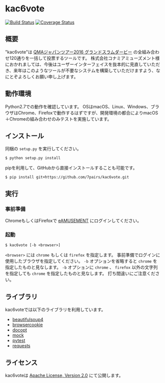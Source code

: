 # kac6vote

[![Build Status](https://travis-ci.org/7pairs/kac6vote.svg?branch=master)](https://travis-ci.org/7pairs/kac6vote)
[![Coverage Status](https://coveralls.io/repos/github/7pairs/kac6vote/badge.svg?branch=master)](https://coveralls.io/github/7pairs/kac6vote?branch=master)

## 概要

"kac6vote"は [QMAジャパンツアー2016 グランドスラムダービー](http://p.eagate.573.jp/game/qma/12/p/qt/setkac.html) の全組み合わせ120通りを一括して投票するツールです。
株式会社コナミアミューズメント様におかれましては、今後はユーザーインターフェイスを抜本的に見直していただき、来年はこのようなツールが不要なシステムを構築していただけますよう、なにとぞよろしくお願い申し上げます。

## 動作環境

Python2.7での動作を確認しています。
OSはmacOS、Linux、Windows、ブラウザはChrome、Firefoxで動作するはずですが、開発環境の都合によりmacOS＋Chromeの組み合わせのみテストを実施しています。

## インストール

同梱の `setup.py` を実行してください。

```
$ python setup.py install
```

pipを利用して、GitHubから直接インストールすることも可能です。

```
$ pip install git+https://github.com/7pairs/kac6vote.git
```

## 実行

### 事前準備

ChromeもしくはFirefoxで [eAMUSEMENT](http://p.eagate.573.jp/) にログインしてください。

### 起動

```
$ kac6vote [-b <browser>]
```

`<browser>` には `chrome` もしくは `firefox` を指定します。
事前準備でログインに使用したブラウザを指定してください。
`-b` オプションを省略すると `chrome` を指定したものと見なします。
`-b` オプションに `chrome` 、 `firefox` 以外の文字列を指定しても `chrome` を指定したものと見なします。
打ち間違いにご注意ください。

## ライブラリ

kac6voteでは以下のライブラリを利用しています。

- [beautifulsoup4](https://pypi.python.org/pypi/beautifulsoup4)
- [browsercookie](https://pypi.python.org/pypi/browsercookie)
- [docopt](https://pypi.python.org/pypi/docopt)
- [mock](https://pypi.python.org/pypi/mock)
- [pytest](https://pypi.python.org/pypi/pytest)
- [requests](https://pypi.python.org/pypi/requests)

## ライセンス

kac6voteは [Apache License, Version 2.0](http://www.apache.org/licenses/LICENSE-2.0) にて公開します。

